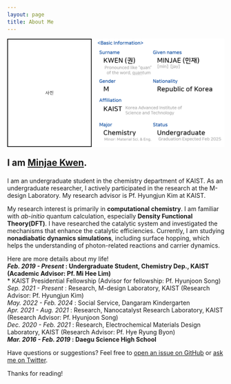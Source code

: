 ```yaml
---
layout: page
title: About Me
---
```


<img src="/images/AboutMe.png" style="max-width: 100%; height: auto;" />

<p style="font-size: 150%;">
      <strong>I am <a href="/files/MinjaeKwen_CV.pdf">Minjae Kwen</a>.</strong>
</p>

I am an undergraduate student in the chemistry department of KAIST. As an undergraduate researcher, I actively participated in the research at the M-design Laboratory. My research advisor is Pf. Hyungjun Kim at KAIST. 

My research interest is primarily in <strong>computational chemistry</strong>. I am familiar with <i>ab-initio</i> quantum calculation, especially <strong>Density Functional Theory(DFT)</strong>. I have researched the catalytic system and investigated the mechanisms that enhance the catalytic efficiencies. Currently, I am studying <strong>nonadiabatic dynamics simulations</strong>, including surface hopping, which helps the understanding of photon-related reactions and carrier dynamics.

Here are more details about my life!<br>
<strong><i>Feb. 2019 - Present</i> : Undergraduate Student, Chemistry Dep., KAIST (Academic Advisor: Pf. Mi Hee Lim)</strong><br>
                            * KAIST Presidential Fellowship (Advisor for fellowship: Pf. Hyunjoon Song)<br>
  <i>Sep. 2021 - Present</i> : Research, M-design Laboratory, KAIST (Research Advisor: Pf. Hyungjun Kim) <br>
  <i>May. 2022 - Feb. 2024</i> : Social Service, Dangaram Kindergarten<br>
  <i>Apr. 2021 - Aug. 2021</i> : Research, Nanocatalyst Research Laboratory, KAIST (Research Advisor: Pf. Hyunjoon Song)<br>
  <i>Dec. 2020 - Feb. 2021</i> : Research, Electrochemical Materials Design Laboratory, KAIST (Research Advisor: Pf. Hye Ryung Byon)<br>
<strong><i>Mar. 2016 - Feb. 2019</i> : Daegu Science High School</strong><br>


Have questions or suggestions? Feel free to [open an issue on GitHub](https://github.com/nicoelayda/celeste/issues/new) or [ask me on Twitter](https://twitter.com/nicoelayda).

Thanks for reading!
